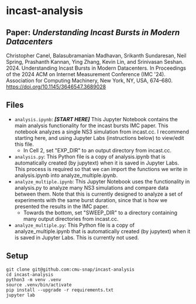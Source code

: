 # incast-analysis

## Paper: _Understanding Incast Bursts in Modern Datacenters_
Christopher Canel, Balasubramanian Madhavan, Srikanth Sundaresan, Neil Spring, Prashanth Kannan, Ying Zhang, Kevin Lin, and Srinivasan Seshan. 2024. Understanding Incast Bursts in Modern Datacenters. In Proceedings of the 2024 ACM on Internet Measurement Conference (IMC '24). Association for Computing Machinery, New York, NY, USA, 674–680. https://doi.org/10.1145/3646547.3689028

## Files
- `analysis.ipynb`: ***[START HERE]*** This Jupyter Notebook contains the main analysis functionality for the incast bursts IMC paper. This notebook analyzes a single NS3 simulation from incast.cc. I recommend starting here, and using Jupyter Labs (instructions below) to view/edit this file.
  - In Cell 2, set "EXP_DIR" to an output directory from incast.cc.
- `analysis.py`: This Python file is a copy of analysis.ipynb that is automatically created (by jupytext) when it is saved in Jupyter Labs. This process is required so that we can import the functions we write in analysis.ipynb into analyze_multiple.ipynb.
- `analyze_multiple.ipynb`: This Jupyter Notebook uses the functionality in analysis.py to analyze many NS3 simulations and compare data between them. Note that this is currently designed to analyze a set of experiments with the same burst duration, since that is how we presented the results in the IMC paper. 
  - Towards the bottom, set "SWEEP_DIR" to a directory containing many output directories from incast.cc.
- `analyze_multiple.py`: This Python file is a copy of analyze_multiple.ipynb that is automatically created (by jupytext) when it is saved in Jupyter Labs. This is currently not used.

## Setup
```
git clone git@github.com:cmu-snap/incast-analysis
cd incast-analysis
python3 -m venv .venv
source .venv/bin/activate
pip install --upgrade -r requirements.txt
jupyter lab
```
